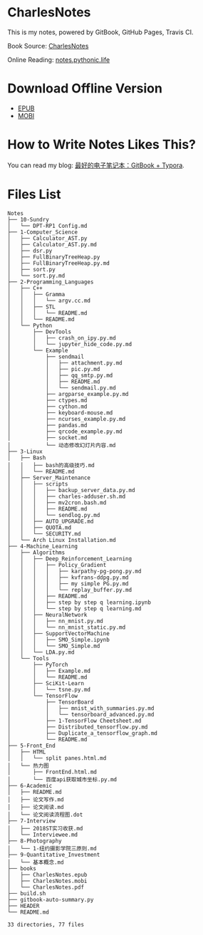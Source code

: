 # CharlesNotes

This is my notes, powered by GitBook, GitHub Pages, Travis CI.

Book Source: [CharlesNotes](https://github.com/the0demiurge/Notes)

Online Reading: [notes.pythonic.life](https://notes.pythonic.life)

# Download Offline Version

- [EPUB](https://raw.githubusercontent.com/the0demiurge/Notes/gh-pages/books/CharlesNotes.epub)
- [MOBI](https://raw.githubusercontent.com/the0demiurge/Notes/gh-pages/books/CharlesNotes.mobi)

# How to Write Notes Likes This?

You can read my blog: [最好的电子笔记本：GitBook + Typora](https://the0demiurge.blogspot.jp/2018/02/gitbooktypora.html).

# Files List

```
Notes
├── 10-Sundry
│   └── DPT-RP1 Config.md
├── 1-Computer_Science
│   ├── Calculator_AST.py
│   ├── Calculator_AST.py.md
│   ├── dsr.py
│   ├── FullBinaryTreeHeap.py
│   ├── FullBinaryTreeHeap.py.md
│   ├── sort.py
│   └── sort.py.md
├── 2-Programming_Languages
│   ├── C++
│   │   ├── Gramma
│   │   │   └── argv.cc.md
│   │   ├── STL
│   │   │   └── README.md
│   │   └── README.md
│   └── Python
│       ├── DevTools
│       │   ├── crash_on_ipy.py.md
│       │   └── jupyter_hide_code.py.md
│       └── Example
│           ├── sendmail
│           │   ├── attachment.py.md
│           │   ├── pic.py.md
│           │   ├── qq_smtp.py.md
│           │   ├── README.md
│           │   └── sendmail.py.md
│           ├── argparse_example.py.md
│           ├── ctypes.md
│           ├── cython.md
│           ├── keyboard-mouse.md
│           ├── ncurses_example.py.md
│           ├── pandas.md
│           ├── qrcode_example.py.md
│           ├── socket.md
│           └── 动态修改幻灯片内容.md
├── 3-Linux
│   ├── Bash
│   │   ├── bash的高级技巧.md
│   │   └── README.md
│   ├── Server_Maintenance
│   │   ├── scripts
│   │   │   ├── backup_server_data.py.md
│   │   │   ├── charles-adduser.sh.md
│   │   │   ├── mv2cron.bash.md
│   │   │   ├── README.md
│   │   │   └── sendlog.py.md
│   │   ├── AUTO_UPGRADE.md
│   │   ├── QUOTA.md
│   │   └── SECURITY.md
│   └── Arch Linux Installation.md
├── 4-Machine_Learning
│   ├── Algorithms
│   │   ├── Deep_Reinforcement_Learning
│   │   │   ├── Policy_Gradient
│   │   │   │   ├── karpathy-pg-pong.py.md
│   │   │   │   ├── kvfrans-ddpg.py.md
│   │   │   │   ├── my simple PG.py.md
│   │   │   │   └── replay_buffer.py.md
│   │   │   ├── README.md
│   │   │   ├── step by step q learning.ipynb
│   │   │   └── step by step q learning.md
│   │   ├── NeuralNetwork
│   │   │   ├── nn_mnist.py.md
│   │   │   └── nn_mnist_static.py.md
│   │   ├── SupportVectorMachine
│   │   │   ├── SMO_Simple.ipynb
│   │   │   └── SMO_Simple.md
│   │   └── LDA.py.md
│   └── Tools
│       ├── PyTorch
│       │   ├── Example.md
│       │   └── README.md
│       ├── SciKit-Learn
│       │   └── tsne.py.md
│       └── TensorFlow
│           ├── TensorBoard
│           │   ├── mnist_with_summaries.py.md
│           │   └── tensorboard_advanced.py.md
│           ├── 1-TensorFlow Cheetsheet.md
│           ├── Distributed_tensorflow.py.md
│           ├── Duplicate_a_tensorflow_graph.md
│           └── README.md
├── 5-Front_End
│   ├── HTML
│   │   └── split panes.html.md
│   └── 热力图
│       ├── FrontEnd.html.md
│       └── 百度api获取城市坐标.py.md
├── 6-Academic
│   ├── README.md
│   ├── 论文写作.md
│   ├── 论文阅读.md
│   └── 论文阅读流程图.dot
├── 7-Interview
│   ├── 2018ST实习收获.md
│   └── Interviewee.md
├── 8-Photography
│   └── 1-纽约摄影学院三原则.md
├── 9-Quantitative_Investment
│   └── 基本概念.md
├── books
│   ├── CharlesNotes.epub
│   ├── CharlesNotes.mobi
│   └── CharlesNotes.pdf
├── build.sh
├── gitbook-auto-summary.py
├── HEADER
└── README.md

33 directories, 77 files
```

